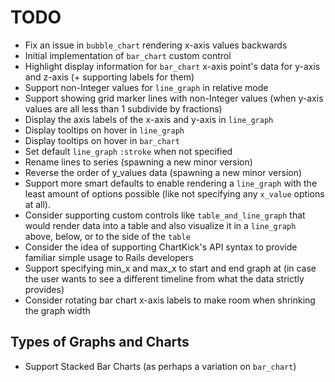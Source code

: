 # TODO

- Fix an issue in `bubble_chart` rendering x-axis values backwards
- Initial implementation of `bar_chart` custom control
- Highlight display information for `bar_chart` x-axis point's data for y-axis and z-axis (+ supporting labels for them)
- Support non-Integer values for `line_graph` in relative mode
- Support showing grid marker lines with non-Integer values (when y-axis values are all less than 1 subdivide by fractions)
- Display the axis labels of the x-axis and y-axis in `line_graph`
- Display tooltips on hover in `line_graph`
- Display tooltips on hover in `bar_chart`
- Set default `line_graph` `:stroke` when not specified
- Rename lines to series (spawning a new minor version)
- Reverse the order of y_values data (spawning a new minor version)
- Support more smart defaults to enable rendering a `line_graph` with the least amount of options possible (like not specifying any `x_value` options at all).
- Consider supporting custom controls like `table_and_line_graph` that would render data into a table and also visualize it in a `line_graph` above, below, or to the side of the `table`
- Consider the idea of supporting ChartKick's API syntax to provide familiar simple usage to Rails developers
- Support specifying min_x and max_x to start and end graph at (in case the user wants to see a different timeline from what the data strictly provides)
- Consider rotating bar chart x-axis labels to make room when shrinking the graph width

## Types of Graphs and Charts

- Support Stacked Bar Charts (as perhaps a variation on `bar_chart`)
